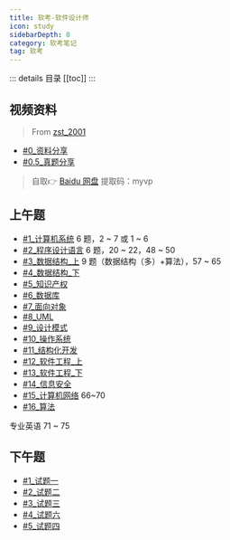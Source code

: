 ```yaml
---
title: 软考-软件设计师
icon: study
sidebarDepth: 0
category: 软考笔记
tag: 软考
---
```


::: details 目录
[[toc]]
:::


## 视频资料

> From [zst_2001](https://space.bilibili.com/91286799)

- [#0_资料分享](https://www.bilibili.com/video/BV1Rq4y1w7T5?spm_id_from=333.788.b_636f6d6d656e74.5)
- [#0.5_真题分享](https://www.bilibili.com/video/BV19S4y1a7MU)

> 自取👉 [Baidu 网盘](https://pan.baidu.com/s/1FTD15rXXoR9QDns_5F8Lcg) 提取码：myvp 


## 上午题

- [#1_计算机系统](https://www.bilibili.com/video/BV1ym4y1D7RW) 6 题，2 ~ 7 或 1 ~ 6
- [#2_程序设计语言](https://www.bilibili.com/video/BV1tL411c7gi) 6 题，20 ~ 22，48 ~ 50
- [#3_数据结构_上](https://www.bilibili.com/video/BV1jY411b73f) 9 题（数据结构（多）+算法），57 ~ 65
- [#4_数据结构_下](https://www.bilibili.com/video/BV1UP4y1A79a)
- [#5_知识产权](https://www.bilibili.com/video/BV1Qr4y167cX)
- [#6_数据库](https://www.bilibili.com/video/BV1LZ4y1k7ma)
- [#7_面向对象](https://www.bilibili.com/video/BV1QU4y1o7MS)
- [#8_UML](https://www.bilibili.com/video/BV1a44y1K7HH)
- [#9_设计模式](https://www.bilibili.com/video/BV18L4y1M7Bd)
- [#10_操作系统](https://www.bilibili.com/video/BV1AY411E7GC)
- [#11_结构化开发](https://www.bilibili.com/video/BV19Y4y1v7Rv)
- [#12_软件工程_上](https://www.bilibili.com/video/BV1j94y1Z7xX)
- [#13_软件工程_下](https://www.bilibili.com/video/BV16u411C7U9)
- [#14_信息安全](https://www.bilibili.com/video/BV1rS4y187HK)
- [#15_计算机网络](https://www.bilibili.com/video/BV1gU4y1U72k)  66~70
- [#16_算法](https://www.bilibili.com/video/BV1CS4y187Hk)

专业英语 71 ~ 75

## 下午题

- [#1_试题一](https://www.bilibili.com/video/BV1ai4y1f7ot)
- [#2_试题二](https://www.bilibili.com/video/BV1x34y1k7ZE)
- [#3_试题三](https://www.bilibili.com/video/BV11Z4y1z7Uc)
- [#4_试题六](https://www.bilibili.com/video/BV1XT4y1v7ih)
- [#5_试题四](https://www.bilibili.com/video/BV1uZ4y1y77y)





